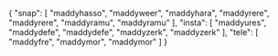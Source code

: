 {
  "snap": [
    "maddyhasso",
    "maddyweer",
    "maddyhara",
    "maddyrere",
    "maddyrere",
    "maddyramu",
    "maddyramu"
  ],
  "insta": [
    "maddyures",
    "maddydefe",
    "maddydefe",
    "maddyzerk",
    "maddyzerk"
  ],
  "tele": [
    "maddyfre",
    "maddymor",
    "maddymor"
  ]
}
